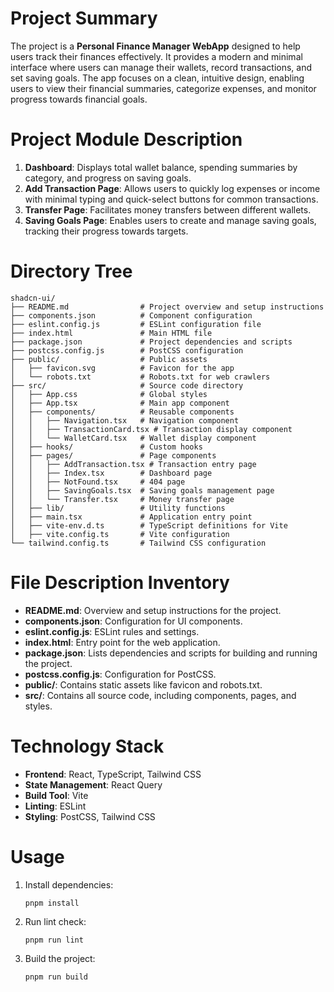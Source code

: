 # Project Summary
The project is a **Personal Finance Manager WebApp** designed to help users track their finances effectively. It provides a modern and minimal interface where users can manage their wallets, record transactions, and set saving goals. The app focuses on a clean, intuitive design, enabling users to view their financial summaries, categorize expenses, and monitor progress towards financial goals.

# Project Module Description
1. **Dashboard**: Displays total wallet balance, spending summaries by category, and progress on saving goals.
2. **Add Transaction Page**: Allows users to quickly log expenses or income with minimal typing and quick-select buttons for common transactions.
3. **Transfer Page**: Facilitates money transfers between different wallets.
4. **Saving Goals Page**: Enables users to create and manage saving goals, tracking their progress towards targets.

# Directory Tree
```
shadcn-ui/
├── README.md                # Project overview and setup instructions
├── components.json          # Component configuration
├── eslint.config.js         # ESLint configuration file
├── index.html               # Main HTML file
├── package.json             # Project dependencies and scripts
├── postcss.config.js        # PostCSS configuration
├── public/                  # Public assets
│   ├── favicon.svg          # Favicon for the app
│   └── robots.txt           # Robots.txt for web crawlers
├── src/                     # Source code directory
│   ├── App.css              # Global styles
│   ├── App.tsx              # Main app component
│   ├── components/          # Reusable components
│   │   ├── Navigation.tsx   # Navigation component
│   │   ├── TransactionCard.tsx # Transaction display component
│   │   └── WalletCard.tsx   # Wallet display component
│   ├── hooks/               # Custom hooks
│   ├── pages/               # Page components
│   │   ├── AddTransaction.tsx # Transaction entry page
│   │   ├── Index.tsx        # Dashboard page
│   │   ├── NotFound.tsx     # 404 page
│   │   ├── SavingGoals.tsx  # Saving goals management page
│   │   └── Transfer.tsx     # Money transfer page
│   ├── lib/                 # Utility functions
│   ├── main.tsx             # Application entry point
│   ├── vite-env.d.ts        # TypeScript definitions for Vite
│   ├── vite.config.ts       # Vite configuration
└── tailwind.config.ts       # Tailwind CSS configuration
```

# File Description Inventory
- **README.md**: Overview and setup instructions for the project.
- **components.json**: Configuration for UI components.
- **eslint.config.js**: ESLint rules and settings.
- **index.html**: Entry point for the web application.
- **package.json**: Lists dependencies and scripts for building and running the project.
- **postcss.config.js**: Configuration for PostCSS.
- **public/**: Contains static assets like favicon and robots.txt.
- **src/**: Contains all source code, including components, pages, and styles.

# Technology Stack
- **Frontend**: React, TypeScript, Tailwind CSS
- **State Management**: React Query
- **Build Tool**: Vite
- **Linting**: ESLint
- **Styling**: PostCSS, Tailwind CSS

# Usage
1. Install dependencies:
   ```
   pnpm install
   ```
2. Run lint check:
   ```
   pnpm run lint
   ```
3. Build the project:
   ```
   pnpm run build
   ```
